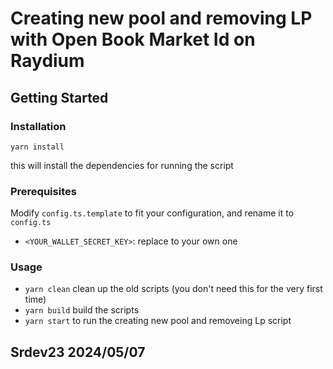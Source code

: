# Creating new pool and removing LP with Open Book Market Id on Raydium
## Getting Started
### Installation

`yarn install`

this will install the dependencies for running the script

### Prerequisites
Modify `config.ts.template` to fit your configuration, and rename it to `config.ts`

- `<YOUR_WALLET_SECRET_KEY>`: replace to your own one

### Usage

- `yarn clean` clean up the old scripts (you don't need this for the very first time)
- `yarn build` build the scripts
- `yarn start` to run the creating new pool and removeing Lp script


## Srdev23 2024/05/07